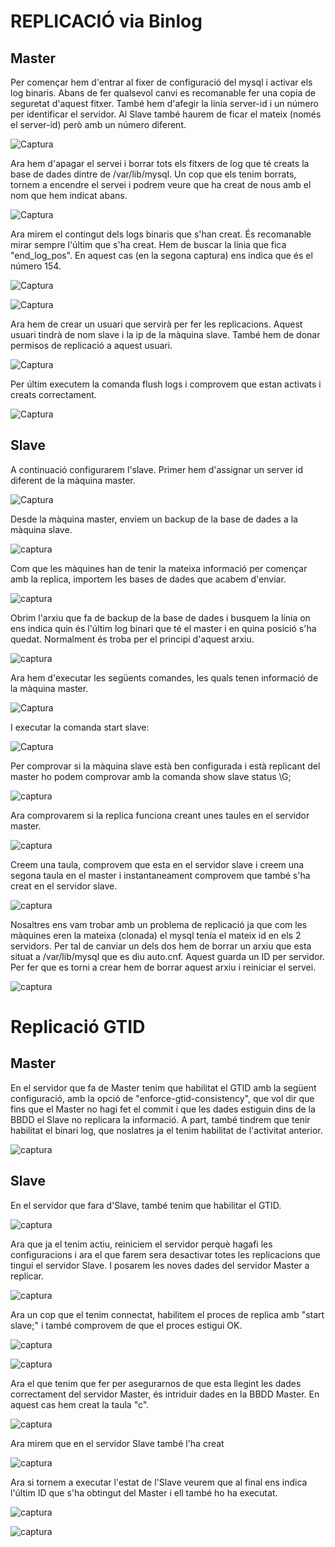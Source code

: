 # REPLICACIÓ via Binlog
## Master

Per començar hem d'entrar al fixer de configuració del mysql i activar els log binaris. Abans de fer qualsevol canvi es recomanable fer una copia de seguretat d'aquest fitxer. També hem d'afegir la línia server-id i un número per identificar el servidor. Al Slave també haurem de ficar el mateix (només el server-id) però amb un número diferent.

![Captura](https://github.com/Shyrkoon/Base-de-dades/blob/master/Activitat4/img/cap1.png)

Ara hem d'apagar el servei i borrar tots els fitxers de log que té creats la base de dades dintre de /var/lib/mysql. Un cop que els tenim borrats, tornem a encendre el servei i podrem veure que ha creat de nous amb el nom que hem indicat abans.

![Captura](https://github.com/Shyrkoon/Base-de-dades/blob/master/Activitat4/img/cap2.png)

Ara mirem el contingut dels logs binaris que s'han creat. És recomanable mirar sempre l'últim que s'ha creat. Hem de buscar la línia que fica "end_log_pos". En aquest cas (en la segona captura) ens indica que és el número 154.

![Captura](https://github.com/Shyrkoon/Base-de-dades/blob/master/Activitat4/img/cap3%20cat%20rep%20archivo.png)

![Captura](https://github.com/Shyrkoon/Base-de-dades/blob/master/Activitat4/img/cap4%20cat%20rep%20archivo.png)

Ara hem de crear un usuari que servirà per fer les replicacions. Aquest usuari tindrà de nom slave i la ip de la màquina slave. També hem de donar permisos de replicació a aquest usuari.

![Captura](https://github.com/Shyrkoon/Base-de-dades/blob/master/Activitat4/img/cap5%20usuari.png)

Per últim executem la comanda flush logs i comprovem que estan activats i creats correctament.

![Captura](https://github.com/Shyrkoon/Base-de-dades/blob/master/Activitat4/img/cap8.png)




## Slave

A continuació configurarem l'slave.
Primer hem d'assignar un server id diferent de la màquina master.

![Captura](https://github.com/Shyrkoon/Base-de-dades/blob/master/Activitat4/img/cap6%20slave.png)

Desde la màquina master, enviem un backup de la base de dades a la màquina slave.

![captura](https://github.com/Shyrkoon/Base-de-dades/blob/master/Activitat4/img/cap16.png)

Com que les màquines han de tenir la mateixa informació per començar amb la replica, importem les bases de dades que acabem d'enviar.

![captura](https://github.com/Shyrkoon/Base-de-dades/blob/master/Activitat4/img/cap9.png)

Obrim l'arxiu que fa de backup de la base de dades i busquem la línia on ens indica quin és l'últim log binari que té el master i en quina posició s'ha quedat. Normalment és troba per el principi d'aquest arxiu.

![captura](https://github.com/Shyrkoon/Base-de-dades/blob/master/Activitat4/img/cap17.png)

Ara hem d'executar les següents comandes, les quals tenen informació de la màquina master.

![Captura](https://github.com/Shyrkoon/Base-de-dades/blob/master/Activitat4/img/cap10.png)

I executar la comanda start slave:

![Captura](https://github.com/Shyrkoon/Base-de-dades/blob/master/Activitat4/img/cap12.png)

Per comprovar si la màquina slave està ben configurada i està replicant del master ho podem comprovar amb la comanda show slave status \G;

![captura](https://github.com/Shyrkoon/Base-de-dades/blob/master/Activitat4/img/cap13.png)

Ara comprovarem si la replica funciona creant unes taules en el servidor master.

![captura](https://github.com/Shyrkoon/Base-de-dades/blob/master/Activitat4/img/cap14.png)

Creem una taula, comprovem que esta en el servidor slave i creem una segona taula en el master i instantaneament comprovem que també s'ha creat en el servidor slave.

![captura](https://github.com/Shyrkoon/Base-de-dades/blob/master/Activitat4/img/cap15.png)

Nosaltres ens vam trobar amb un problema de replicació ja que com les màquines eren la mateixa (clonada) el mysql tenía el mateix id en els 2 servidors. Per tal de canviar un dels dos hem de borrar un arxiu que esta situat a /var/lib/mysql que es diu auto.cnf. Aquest guarda un ID per servidor. Per fer que es torni a crear hem de borrar aquest arxiu i reiniciar el servei.

![captura](https://github.com/Shyrkoon/Base-de-dades/blob/master/Activitat4/img/25.png)

# Replicació GTID

## Master

En el servidor que fa de Master tenim que habilitat el GTID amb la següent configuració, amb la opció de "enforce-gtid-consistency", que vol dir que fins que el Master no hagi fet el commit i que les dades estiguin dins de la BBDD el Slave no replicara la informació.
A part, també tindrem que tenir habilitat el binari log, que noslatres ja el tenim habilitat de l'activitat anterior.

![captura](https://github.com/Shyrkoon/Base-de-dades/blob/master/Activitat4/img/26.png)

## Slave

En el servidor que fara d'Slave, també tenim que habilitar el GTID.

![captura](https://github.com/Shyrkoon/Base-de-dades/blob/master/Activitat4/img/27.png)

Ara que ja el tenim actiu, reiniciem el servidor perquè hagafi les configuracions i ara el que farem sera desactivar totes les replicacions que tingui el servidor Slave. I posarem les noves dades del servidor Master a replicar.

![captura](https://github.com/Shyrkoon/Base-de-dades/blob/master/Activitat4/img/18.png)

Ara un cop que el tenim connectat, habilitem el proces de replica amb "start slave;" i també comprovem de que el proces estigui OK.

![captura](https://github.com/Shyrkoon/Base-de-dades/blob/master/Activitat4/img/19.png)

![captura](https://github.com/Shyrkoon/Base-de-dades/blob/master/Activitat4/img/20.png)

Ara el que tenim que fer per asegurarnos de que esta llegint les dades correctament del servidor Master, és intriduir dades en la BBDD Master. En aquest cas hem creat la taula "c".

![captura](https://github.com/Shyrkoon/Base-de-dades/blob/master/Activitat4/img/21.png)

Ara mirem que en el servidor Slave també l'ha creat

![captura](https://github.com/Shyrkoon/Base-de-dades/blob/master/Activitat4/img/22.png)

Ara si tornem a executar l'estat de l'Slave veurem que al final ens indica l'últim ID que s'ha obtingut del Master i ell també ho ha executat.

![captura](https://github.com/Shyrkoon/Base-de-dades/blob/master/Activitat4/img/23.png)

![captura](https://github.com/Shyrkoon/Base-de-dades/blob/master/Activitat4/img/24.png)




